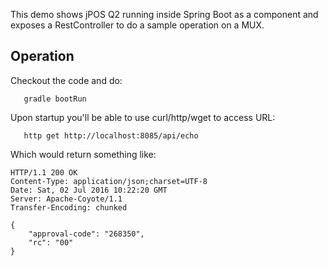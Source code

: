 This demo shows jPOS Q2 running inside Spring Boot as a component and exposes a RestController to do a sample operation on a MUX.

## Operation

Checkout the code and do:

```
   gradle bootRun
```

Upon startup you'll be able to use curl/http/wget to access URL:

```
   http get http://localhost:8085/api/echo
```

Which would return something like:

```
HTTP/1.1 200 OK
Content-Type: application/json;charset=UTF-8
Date: Sat, 02 Jul 2016 10:22:20 GMT
Server: Apache-Coyote/1.1
Transfer-Encoding: chunked

{
    "approval-code": "268350",
    "rc": "00"
}
```
